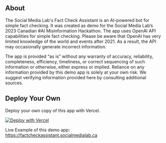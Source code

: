 ## About 
The Social Media Lab's Fact Check Assistant is an AI-powered bot for simple fact checking. It was created as demo for the Social Media Lab’s 2023 Canadian #AI Misinformation Hackathon. The app uses OpenAI API capabilities for simple fact checking. Please be aware that OpenAI has very limited knowledge of the world and events after 2021. As a result, the API may occasionally generate incorrect information. 

The app is provided “as is” without any warranty of accuracy, reliability, completeness, efficiency, timeliness, or correct sequencing of such information or otherwise, either express or implied. Reliance on any information provided by this demo app is solely at your own risk. We suggest verifying information provided here by consulting additional sources.


## Deploy Your Own
Deploy your own copy of this app with Vercel.

[![Deploy with Vercel](https://vercel.com/button)](https://vercel.com/new/clone?repository-url=https://github.com/smlabto/factcheckassistant&template=create-react-app)

Live Example of this demo app: https://factcheckassistant.socialmedialab.ca
